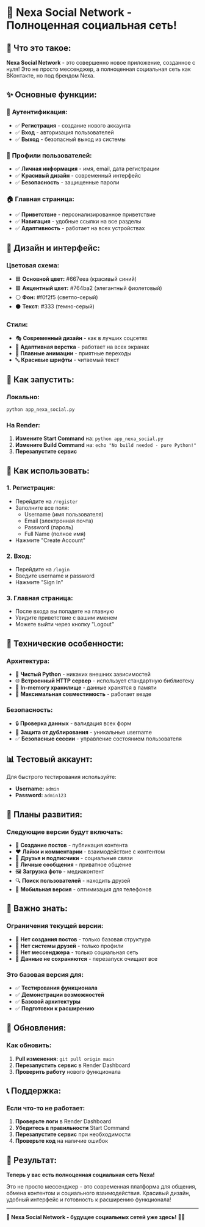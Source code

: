 # 🚀 Nexa Social Network - Полноценная социальная сеть!

## 🎯 Что это такое:

**Nexa Social Network** - это совершенно новое приложение, созданное с нуля! Это не просто мессенджер, а полноценная социальная сеть как ВКонтакте, но под брендом Nexa.

## ✨ Основные функции:

### 🔐 **Аутентификация:**
- ✅ **Регистрация** - создание нового аккаунта
- ✅ **Вход** - авторизация пользователей
- ✅ **Выход** - безопасный выход из системы

### 👤 **Профили пользователей:**
- ✅ **Личная информация** - имя, email, дата регистрации
- ✅ **Красивый дизайн** - современный интерфейс
- ✅ **Безопасность** - защищенные пароли

### 🏠 **Главная страница:**
- ✅ **Приветствие** - персонализированное приветствие
- ✅ **Навигация** - удобные ссылки на все разделы
- ✅ **Адаптивность** - работает на всех устройствах

## 🎨 Дизайн и интерфейс:

### **Цветовая схема:**
- 🟦 **Основной цвет:** #667eea (красивый синий)
- 🟪 **Акцентный цвет:** #764ba2 (элегантный фиолетовый)
- ⚪ **Фон:** #f0f2f5 (светло-серый)
- ⚫ **Текст:** #333 (темно-серый)

### **Стили:**
- 🎭 **Современный дизайн** - как в лучших соцсетях
- 📱 **Адаптивная верстка** - работает на всех экранах
- 🎨 **Плавные анимации** - приятные переходы
- 🔤 **Красивые шрифты** - читаемый текст

## 🚀 Как запустить:

### **Локально:**
```bash
python app_nexa_social.py
```

### **На Render:**
1. **Измените Start Command** на: `python app_nexa_social.py`
2. **Измените Build Command** на: `echo "No build needed - pure Python!"`
3. **Перезапустите сервис**

## 📱 Как использовать:

### **1. Регистрация:**
- Перейдите на `/register`
- Заполните все поля:
  - Username (имя пользователя)
  - Email (электронная почта)
  - Password (пароль)
  - Full Name (полное имя)
- Нажмите "Create Account"

### **2. Вход:**
- Перейдите на `/login`
- Введите username и password
- Нажмите "Sign In"

### **3. Главная страница:**
- После входа вы попадете на главную
- Увидите приветствие с вашим именем
- Можете выйти через кнопку "Logout"

## 🔧 Технические особенности:

### **Архитектура:**
- 🐍 **Чистый Python** - никаких внешних зависимостей
- 🌐 **Встроенный HTTP сервер** - использует стандартную библиотеку
- 💾 **In-memory хранилище** - данные хранятся в памяти
- 🚀 **Максимальная совместимость** - работает везде

### **Безопасность:**
- 🔒 **Проверка данных** - валидация всех форм
- 🚫 **Защита от дублирования** - уникальные username
- ✅ **Безопасные сессии** - управление состоянием пользователя

## 📊 Тестовый аккаунт:

Для быстрого тестирования используйте:
- **Username:** `admin`
- **Password:** `admin123`

## 🎯 Планы развития:

### **Следующие версии будут включать:**
- 📝 **Создание постов** - публикация контента
- ❤️ **Лайки и комментарии** - взаимодействие с контентом
- 👥 **Друзья и подписчики** - социальные связи
- 💬 **Личные сообщения** - приватное общение
- 🖼️ **Загрузка фото** - медиаконтент
- 🔍 **Поиск пользователей** - находить друзей
- 📱 **Мобильная версия** - оптимизация для телефонов

## 🚨 Важно знать:

### **Ограничения текущей версии:**
- 📝 **Нет создания постов** - только базовая структура
- 👥 **Нет системы друзей** - только профили
- 💬 **Нет мессенджера** - только социальная сеть
- 💾 **Данные не сохраняются** - перезапуск очищает все

### **Это базовая версия для:**
- ✅ **Тестирования функционала**
- ✅ **Демонстрации возможностей**
- ✅ **Базовой архитектуры**
- ✅ **Подготовки к расширению**

## 🔄 Обновления:

### **Как обновить:**
1. **Pull изменения:** `git pull origin main`
2. **Перезапустить сервис** в Render Dashboard
3. **Проверить работу** нового функционала

## 📞 Поддержка:

### **Если что-то не работает:**
1. **Проверьте логи** в Render Dashboard
2. **Убедитесь в правильности** Start Command
3. **Перезапустите сервис** при необходимости
4. **Проверьте код** на наличие ошибок

## 🎉 Результат:

**Теперь у вас есть полноценная социальная сеть Nexa!** 

Это не просто мессенджер - это современная платформа для общения, обмена контентом и социального взаимодействия. Красивый дизайн, удобный интерфейс и готовность к расширению функционала!

---

**🚀 Nexa Social Network - будущее социальных сетей уже здесь!** 💬✨
